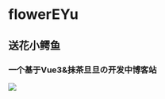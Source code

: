 # flowerEYu
## 送花小鳄鱼<br>
### 一个基于Vue3&抹茶旦旦の开发中博客站<br>
![](https://pic.imgdb.cn/item/64f16209661c6c8e543fcb16.png)
